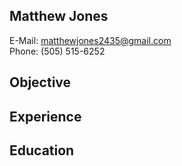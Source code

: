 ## Matthew Jones  
E-Mail: [matthewjones2435@gmail.com](mailto::matthewjones2435@gmail.com)      
Phone: (505) 515-6252    


## Objective   

## Experience   

##  Education   
